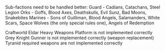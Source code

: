 ﻿Sub-factions need to be handled better:
    Guard - Cadians, Catachans, Steel Legion
    Orks - Goffs, Blood Axes, Deathskulls, Evil Sunz, Bad Moons, Snakebites
    Marines - Sons of Guilliman, Blood Angels, Salamanders, White Scars, Space Wolves (the only special rules one), Angels of Redemption

Craftworld Eldar Heavy Weapons Platform is not implemented correctly
Grey Knight Gunner is not implemented correctly (weapon replacement)
Tyranid required weapons are not implemented correctly

